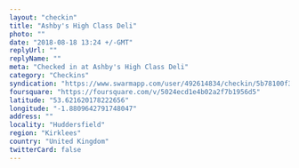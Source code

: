 ```yaml
---
layout: "checkin"
title: "Ashby's High Class Deli"
photo: ""
date: "2018-08-18 13:24 +/-GMT"
replyUrl: ""
replyName: ""
meta: "Checked in at Ashby's High Class Deli"
category: "Checkins"
syndication: "https://www.swarmapp.com/user/492614834/checkin/5b78100f3abcaf002cd11f56"
foursquare: "https://foursquare.com/v/5024ecd1e4b02a2f7b1956d5"
latitude: "53.621620178222656"
longitude: "-1.8809642791748047"
address: ""
locality: "Huddersfield"
region: "Kirklees"
country: "United Kingdom"
twitterCard: false
---
```


